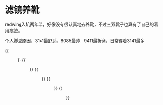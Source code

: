 # 滤镜养靴

redwing入坑两年半，好像没有很认真地去养靴，不过三双靴子也算有了自己的着用痕迹。

个人脚型原因，3141最舒适，8085最帅，9411最折磨，日常穿着3141最多
<!--more-->

{{<figure src="https://jiangbao-1258001083.cos.ap-shanghai.myqcloud.com/redwing-ins.png" title="入坑照" >}}
{{<figure src="https://jiangbao-1258001083.cos.ap-shanghai.myqcloud.com/redwing-my.jpg" title="当前买家秀" >}}
{{<figure src="https://jiangbao-1258001083.cos.ap-shanghai.myqcloud.com/redwing-3141.jpg" title="3141(2017.11~now)" >}}
{{<figure src="https://jiangbao-1258001083.cos.ap-shanghai.myqcloud.com/redwing-9411.jpg" title="9411(2018.10~now)" >}}
{{<figure src="https://jiangbao-1258001083.cos.ap-shanghai.myqcloud.com/redwing-8085.jpg" title="8085(2019.02~now)" >}}
